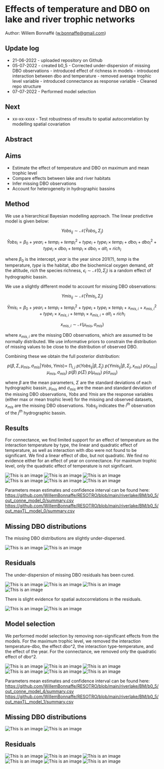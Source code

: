 # Effects of temperature and DBO on lake and river trophic networks 

Author: Willem Bonnaffé (w.bonnaffe@gmail.com)

## Update log
* 21-06-2022 - uploaded repository on Github
* 05-07-2022 - created b0_5 
             - Corrected under-dispersion of missing DBO observations
             - introduced effect of richness in models
             - introduced interaction between dbo and temperature
             - removed average trophic level variable
             - introduced connectance as response variable
             - Cleaned repo structure 
* 07-07-2022 - Performed model selection 

## Next
* xx-xx-xxxx - Test robustness of results to spatial autocorrelation by modelling spatial covariation 

## Abstract

## Aims
* Estimate the effect of temperature and DBO on maximum and mean trophic level
* Compare effects between lake and river habitats
* Infer missing DBO observations
* Account for heterogeneity in hydrographic bassins

## Method

We use a hierarchical Bayesian modelling approach. The linear predictive model is given below:

$$ Yobs_{ij} \sim \mathcal{N}(\hat{Y}obs_{i},\Sigma_j) $$

$$ \hat{Y}obs_{i} = \beta_0 + year_i + temp_i + temp_i^2 + type_i + type_i \times temp_i + dbo_i + dbo_i^2 + type_i \times dbo_i + temp_i \times dbo_i + alt_i + rich_i $$

where 
$\beta_0$
is the intercept,
$year$
is the year since 201(?),
$temp$
is the temperature,
$type$
is the habitat,
$dbo$
the biochemical oxygen demand,
$alt$
the altitude,
$rich$
the species richness,
$\epsilon_i \sim \mathcal{N}(0,\Sigma_j)$
is a random effect of hydrographic bassin.

We use a slightly different model to account for missing DBO observations:

$$ Ymis_{ij} \sim \mathcal{N}(\hat{Y}mis_{i},\Sigma_j) $$

$$ \hat{Y}mis_{i} = \beta_0 + year_i + temp_i + temp_i^2 + type_i + type_i \times temp_i + x_{mis,i} + x_{mis,i}^2 + type_i \times x_{mis,i} + temp_i \times x_{mis,i} + alt_i + rich_i$$

$$ x_{mis,i} \sim \mathcal{N}(\mu_{mis},\sigma_{mis}) $$

where 
$x_{mis,i}$
are the missing DBO observations, which are assumed to be normally distributed. 
We use informative priors to constrain the distribution of missing values to be close to the distribution of observed DBO.

Combining these we obtain the full posterior distribution:

$$ p(\beta, \Sigma, \mu_{mis}, \sigma_{mis}| Yobs, Ymis) \propto ~ 
\prod_{i,j} ~
p(Yobs_{ij} | \beta, \Sigma_{j}) ~
p(Ymis_{ij} |\beta, \Sigma_{j}, x_{mis}) ~
p(x_{mis} | \mu_{mis}, \sigma_{mis}) ~
p(\beta) ~
p(\Sigma) ~
p(\mu_{mis}) ~ 
p(\sigma_{mis}) $$

where 
$\beta$ 
are the mean parameters, 
$\Sigma$ 
are the standard deviations of each hydrographic bassin,
$\mu_{mis}$ 
and 
$\sigma_{mis}$ 
are the mean and standard deviation of the missing DBO observations, 
$Yobs$ 
and 
$Ymis$ 
are the response variables (either max or mean trophic level) for the missing and observed datasets, 
$x_{mis}$ 
are the missing DBO observations.
$Yobs_{ij}$ 
indicates the 
$i^{th}$
observation of the 
$j^{th}$
hydrographic bassin.

## Results

For connectance, we find limited support for an effect of temperature as the interaction temperature by type, the linear and quadratic effect of temperature, as well as interaction with dbo were not found to be significant.
We find a linear effect of dbo, but not quadratic.
We find no evidence either for an effect of year on connectance.
For maximum trophic level, only the quadratic effect of temperature is not significant. 

![This is an image](https://github.com/WillemBonnaffe/RESOTRO/blob/main/riverlake/BM/b0_5/out_conne_model_0/fig_1.png)
![This is an image](https://github.com/WillemBonnaffe/RESOTRO/blob/main/riverlake/BM/b0_5/out_maxTL_model_0/fig_1.png)
![This is an image](https://github.com/WillemBonnaffe/RESOTRO/blob/main/riverlake/BM/b0_5/out_conne_model_0/fig_2.png)
![This is an image](https://github.com/WillemBonnaffe/RESOTRO/blob/main/riverlake/BM/b0_5/out_maxTL_model_0/fig_2.png)
![This is an image](https://github.com/WillemBonnaffe/RESOTRO/blob/main/riverlake/BM/b0_5/out_conne_model_0/fig_7.png)
![This is an image](https://github.com/WillemBonnaffe/RESOTRO/blob/main/riverlake/BM/b0_5/out_maxTL_model_0/fig_7.png)

Parameters mean estimates and confidence interval can be found here:
https://github.com/WillemBonnaffe/RESOTRO/blob/main/riverlake/BM/b0_5/out_conne_model_0/summary.csv
https://github.com/WillemBonnaffe/RESOTRO/blob/main/riverlake/BM/b0_5/out_maxTL_model_0/summary.csv

## Missing DBO distributions

The missing DBO distributions are slightly under-dispersed.

![This is an image](https://github.com/WillemBonnaffe/RESOTRO/blob/main/riverlake/BM/b0_5/out_conne_model_0/fig_3.png)
![This is an image](https://github.com/WillemBonnaffe/RESOTRO/blob/main/riverlake/BM/b0_5/out_maxTL_model_0/fig_3.png)

## Residuals

The under-dispersion of missing DBO residuals has been cured.

![This is an image](https://github.com/WillemBonnaffe/RESOTRO/blob/main/riverlake/BM/b0_5/out_conne_model_0/fig_4.png)
![This is an image](https://github.com/WillemBonnaffe/RESOTRO/blob/main/riverlake/BM/b0_5/out_conne_model_0/fig_5.png)
![This is an image](https://github.com/WillemBonnaffe/RESOTRO/blob/main/riverlake/BM/b0_5/out_maxTL_model_0/fig_4.png)
![This is an image](https://github.com/WillemBonnaffe/RESOTRO/blob/main/riverlake/BM/b0_5/out_maxTL_model_0/fig_5.png)

There is slight evidence for spatial autocorrelations in the residuals.

![This is an image](https://github.com/WillemBonnaffe/RESOTRO/blob/main/riverlake/BM/b0_5/out_conne_model_0/fig_18.png)
![This is an image](https://github.com/WillemBonnaffe/RESOTRO/blob/main/riverlake/BM/b0_5/out_maxTL_model_0/fig_18.png)

## Model selection

We performed model selection by removing non-significant effects from the models.
For the maximum trophic level, we removed the interaction temperature-dbo, the effect dbo^2, the interaction type-temperature, and the effect of the year.
For the connectance, we removed only the quadratic effect of dbo^2.

![This is an image](https://github.com/WillemBonnaffe/RESOTRO/blob/main/riverlake/BM/b0_5/out_conne_model_4/fig_1.png)
![This is an image](https://github.com/WillemBonnaffe/RESOTRO/blob/main/riverlake/BM/b0_5/out_maxTL_model_1/fig_1.png)
![This is an image](https://github.com/WillemBonnaffe/RESOTRO/blob/main/riverlake/BM/b0_5/out_conne_model_4/fig_2.png)
![This is an image](https://github.com/WillemBonnaffe/RESOTRO/blob/main/riverlake/BM/b0_5/out_maxTL_model_1/fig_2.png)
![This is an image](https://github.com/WillemBonnaffe/RESOTRO/blob/main/riverlake/BM/b0_5/out_conne_model_4/fig_7.png)
![This is an image](https://github.com/WillemBonnaffe/RESOTRO/blob/main/riverlake/BM/b0_5/out_maxTL_model_1/fig_7.png)

Parameters mean estimates and confidence interval can be found here:
https://github.com/WillemBonnaffe/RESOTRO/blob/main/riverlake/BM/b0_5/out_conne_model_4/summary.csv
https://github.com/WillemBonnaffe/RESOTRO/blob/main/riverlake/BM/b0_5/out_maxTL_model_1/summary.csv

## Missing DBO distributions

![This is an image](https://github.com/WillemBonnaffe/RESOTRO/blob/main/riverlake/BM/b0_5/out_conne_model_4/fig_3.png)
![This is an image](https://github.com/WillemBonnaffe/RESOTRO/blob/main/riverlake/BM/b0_5/out_maxTL_model_1/fig_3.png)

## Residuals

![This is an image](https://github.com/WillemBonnaffe/RESOTRO/blob/main/riverlake/BM/b0_5/out_conne_model_4/fig_4.png)
![This is an image](https://github.com/WillemBonnaffe/RESOTRO/blob/main/riverlake/BM/b0_5/out_conne_model_4/fig_5.png)
![This is an image](https://github.com/WillemBonnaffe/RESOTRO/blob/main/riverlake/BM/b0_5/out_maxTL_model_1/fig_4.png)
![This is an image](https://github.com/WillemBonnaffe/RESOTRO/blob/main/riverlake/BM/b0_5/out_maxTL_model_1/fig_5.png)
![This is an image](https://github.com/WillemBonnaffe/RESOTRO/blob/main/riverlake/BM/b0_5/out_conne_model_4/fig_18.png)
![This is an image](https://github.com/WillemBonnaffe/RESOTRO/blob/main/riverlake/BM/b0_5/out_maxTL_model_1/fig_18.png)

